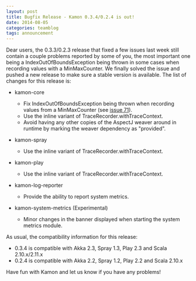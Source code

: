 ```yaml
---
layout: post
title: Bugfix Release - Kamon 0.3.4/0.2.4 is out!
date: 2014-08-05
categories: teamblog
tags: announcement
---
```


Dear users, the 0.3.3/0.2.3 release that fixed a few issues last week still contain a couple problems reported by some
of you, the most important one being a IndexOutOfBoundsException being thrown in some cases when recording values with a
MinMaxCounter. We finally solved the issue and pushed a new release to make sure a stable version is available. The list
of changes for this release is:

* kamon-core
   * Fix IndexOutOfBoundsException being thrown when recording values from a MinMaxCounter (see [issue 71]).
   * Use the inline variant of TraceRecorder.withTraceContext.
   * Avoid having any other copies of the AspectJ weaver around in runtime by marking the weaver dependency as "provided".

* kamon-spray
   * Use the inline variant of TraceRecorder.withTraceContext.

* kamon-play
   * Use the inline variant of TraceRecorder.withTraceContext.

* kamon-log-reporter
   * Provide the ability to report system metrics.

* kamon-system-metrics (Experimental)
   * Minor changes in the banner displayed when starting the system metrics module.

As usual, the compatibility information for this release:

   * 0.3.4 is compatible with Akka 2.3, Spray 1.3, Play 2.3 and Scala 2.10.x/2.11.x
   * 0.2.4 is compatible with Akka 2.2, Spray 1.2, Play 2.2 and Scala 2.10.x

Have fun with Kamon and let us know if you have any problems!

[issue 71]: https://github.com/kamon-io/Kamon/issues/69
